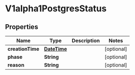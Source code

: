 
# V1alpha1PostgresStatus

## Properties
Name | Type | Description | Notes
------------ | ------------- | ------------- | -------------
**creationTime** | [**DateTime**](DateTime.md) |  |  [optional]
**phase** | **String** |  |  [optional]
**reason** | **String** |  |  [optional]



